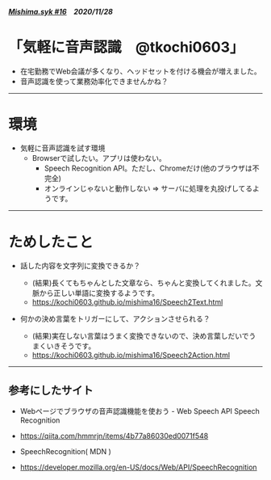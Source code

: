 ##### [Mishima.syk #16](https://connpass.com/event/164605/)　2020/11/28
# 「気軽に音声認識　@tkochi0603」
* 在宅勤務でWeb会議が多くなり、ヘッドセットを付ける機会が増えました。
* 音声認識を使って業務効率化できませんかね？

---
# 環境
* 気軽に音声認識を試す環境
  * Browserで試したい。アプリは使わない。
    * Speech Recognition API。ただし、Chromeだけ(他のブラウザは不完全)
    * オンラインじゃないと動作しない ⇒ サーバに処理を丸投げしてるようです。

---
# ためしたこと
+ 話した内容を文字列に変換できるか？
  + (結果)長くてもちゃんとした文章なら、ちゃんと変換してくれました。文脈から正しい単語に変換するようです。 
  + https://kochi0603.github.io/mishima16/Speech2Text.html

+ 何かの決め言葉をトリガーにして、アクションさせられる？
  + (結果)実在しない言葉はうまく変換できないので、決め言葉しだいでうまくいきそうです。
  + https://kochi0603.github.io/mishima16/Speech2Action.html

---
## 参考にしたサイト
 * Webページでブラウザの音声認識機能を使おう - Web Speech API Speech Recognition
  * https://qiita.com/hmmrjn/items/4b77a86030ed0071f548

 * SpeechRecognition( MDN )
  * https://developer.mozilla.org/en-US/docs/Web/API/SpeechRecognition
